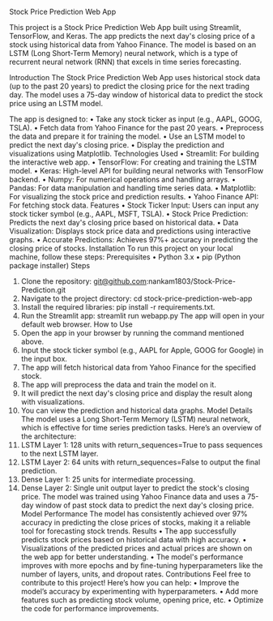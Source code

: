 Stock Price Prediction Web App

This project is a Stock Price Prediction Web App built using Streamlit, TensorFlow, and Keras. The app predicts the next day's closing price of a stock using historical data from Yahoo Finance. The model is based on an LSTM (Long Short-Term Memory) neural network, which is a type of recurrent neural network (RNN) that excels in time series forecasting.

Introduction
The Stock Price Prediction Web App uses historical stock data (up to the past 20 years) to predict the closing price for the next trading day. The model uses a 75-day window of historical data to predict the stock price using an LSTM model.

The app is designed to:
•	Take any stock ticker as input (e.g., AAPL, GOOG, TSLA).
•	Fetch data from Yahoo Finance for the past 20 years.
•	Preprocess the data and prepare it for training the model.
•	Use an LSTM model to predict the next day's closing price.
•	Display the prediction and visualizations using Matplotlib.
Technologies Used
•	Streamlit: For building the interactive web app.
•	TensorFlow: For creating and training the LSTM model.
•	Keras: High-level API for building neural networks with TensorFlow backend.
•	Numpy: For numerical operations and handling arrays.
•	Pandas: For data manipulation and handling time series data.
•	Matplotlib: For visualizing the stock price and prediction results.
•	Yahoo Finance API: For fetching stock data.
Features
•	Stock Ticker Input: Users can input any stock ticker symbol (e.g., AAPL, MSFT, TSLA).
•	Stock Price Prediction: Predicts the next day's closing price based on historical data.
•	Data Visualization: Displays stock price data and predictions using interactive graphs.
•	Accurate Predictions: Achieves 97%+ accuracy in predicting the closing price of stocks.
Installation
To run this project on your local machine, follow these steps:
Prerequisites
•	Python 3.x
•	pip (Python package installer)
Steps
1.	Clone the repository:
git@github.com:nankam1803/Stock-Price-Prediction.git
2.	Navigate to the project directory:
cd stock-price-prediction-web-app
3.	Install the required libraries:
pip install -r requirements.txt.
4.	Run the Streamlit app:
streamlit run webapp.py
The app will open in your default web browser.
How to Use
1.	Open the app in your browser by running the command mentioned above.
2.	Input the stock ticker symbol (e.g., AAPL for Apple, GOOG for Google) in the input box.
3.	The app will fetch historical data from Yahoo Finance for the specified stock.
4.	The app will preprocess the data and train the model on it.
5.	It will predict the next day's closing price and display the result along with visualizations.
6.	You can view the prediction and historical data graphs.
Model Details
The model uses a Long Short-Term Memory (LSTM) neural network, which is effective for time series prediction tasks. Here’s an overview of the architecture:
1.	LSTM Layer 1: 128 units with return_sequences=True to pass sequences to the next LSTM layer.
2.	LSTM Layer 2: 64 units with return_sequences=False to output the final prediction.
3.	Dense Layer 1: 25 units for intermediate processing.
4.	Dense Layer 2: Single unit output layer to predict the stock's closing price.
The model was trained using Yahoo Finance data and uses a 75-day window of past stock data to predict the next day's closing price.
Model Performance
The model has consistently achieved over 97% accuracy in predicting the close prices of stocks, making it a reliable tool for forecasting stock trends.
Results
•	The app successfully predicts stock prices based on historical data with high accuracy.
•	Visualizations of the predicted prices and actual prices are shown on the web app for better understanding.
•	The model's performance improves with more epochs and by fine-tuning hyperparameters like the number of layers, units, and dropout rates.
Contributions
Feel free to contribute to this project! Here’s how you can help:
•	Improve the model’s accuracy by experimenting with hyperparameters.
•	Add more features such as predicting stock volume, opening price, etc.
•	Optimize the code for performance improvements.

